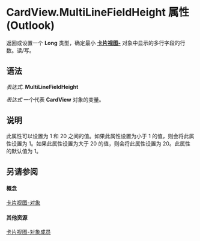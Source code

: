 
# CardView.MultiLineFieldHeight 属性 (Outlook)

返回或设置一个 **Long** 类型，确定最小 **[卡片视图-](cdac229b-f2b6-9ecb-e1a7-b53509426570.md)** 对象中显示的多行字段的行数。读/写。


## 语法

 _表达式_. **MultiLineFieldHeight**

 _表达式_ 一个代表 **CardView** 对象的变量。


## 说明

此属性可以设置为 1 和 20 之间的值。如果此属性设置为小于 1 的值，则会将此属性设置为 1。如果此属性设置为大于 20 的值，则会将此属性设置为 20。此属性的默认值为 1。


## 另请参阅


#### 概念


[卡片视图-对象](cdac229b-f2b6-9ecb-e1a7-b53509426570.md)
#### 其他资源


[卡片视图-对象成员](8b9eda10-1ece-c961-e432-3fca6dfb4f07.md)